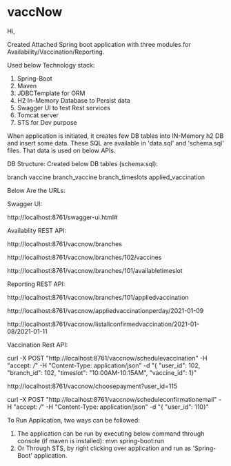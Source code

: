 # vaccNow

Hi,

Created Attached Spring boot application with three modules for Availability/Vaccination/Reporting.

Used below Technology stack:

1. Spring-Boot
2. Maven
3. JDBCTemplate for ORM
4. H2 In-Memory Database to Persist data
5. Swagger UI to test Rest services
6. Tomcat server
7. STS for Dev purpose

When application is initiated, it creates few DB tables into IN-Memory h2 DB and insert some data. These SQL are available in 'data.sql' and 'schema.sql' files. That data is used on below APIs.

DB Structure: Created below DB tables (schema.sql):

branch
vaccine
branch_vaccine
branch_timeslots
applied_vaccination


Below Are the URLs:

Swagger UI:

http://localhost:8761/swagger-ui.html#


Availablity REST API:

http://localhost:8761/vaccnow/branches

http://localhost:8761/vaccnow/branches/102/vaccines

http://localhost:8761/vaccnow/branches/101/availabletimeslot


Reporting REST API:

http://localhost:8761/vaccnow/branches/101/appliedvaccination

http://localhost:8761/vaccnow/appliedvaccinationperday/2021-01-09

http://localhost:8761/vaccnow/listallconfirmedvaccination/2021-01-08/2021-01-11


Vaccination Rest API:

curl -X POST "http://localhost:8761/vaccnow/schedulevaccination" -H "accept: */*" -H "Content-Type: application/json" -d "{ \"user_id\": 102, \"branch_id\": 102, \"timeslot\": \"10:00AM-10:15AM\", \"vaccine_id\": 1}"

http://localhost:8761/vaccnow/choosepayment?user_id=115

curl -X POST "http://localhost:8761/vaccnow/scheduleconfirmationemail" -H "accept: */*" -H "Content-Type: application/json" -d "{ \"user_id\": 110}"


To Run Application, two ways can be followed:
1. The application can be run by executing below command through console (if maven is installed):
  mvn spring-boot:run
2. Or Through STS, by right clicking over application and run as 'Spring-Boot' application.
